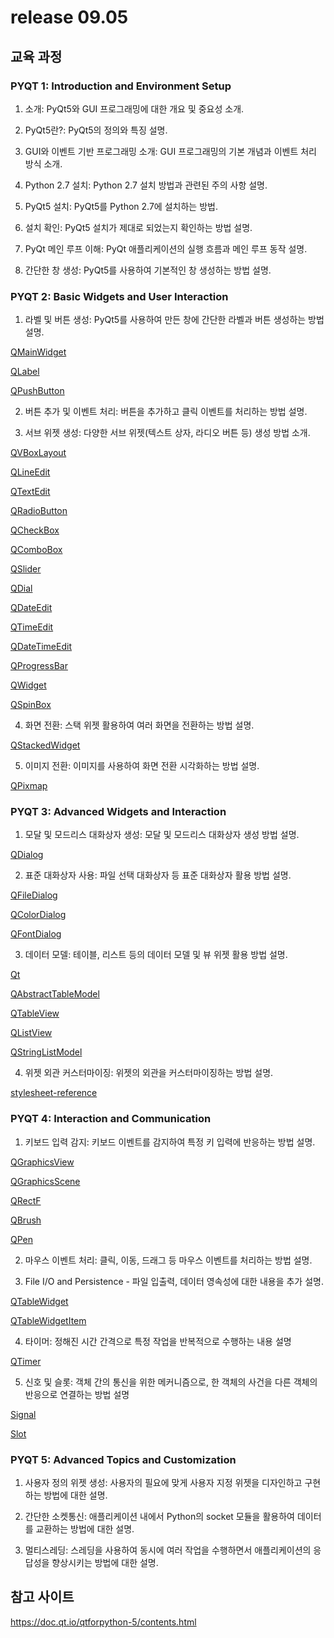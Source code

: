 # release 09.05


교육 과정
-------------

### PYQT 1: Introduction and Environment Setup

1. 소개: PyQt5와 GUI 프로그래밍에 대한 개요 및 중요성 소개.

2. PyQt5란?: PyQt5의 정의와 특징 설명.

3. GUI와 이벤트 기반 프로그래밍 소개: GUI 프로그래밍의 기본 개념과 이벤트 처리 방식 소개.

4. Python 2.7 설치: Python 2.7 설치 방법과 관련된 주의 사항 설명.

5. PyQt5 설치: PyQt5를 Python 2.7에 설치하는 방법.

6. 설치 확인: PyQt5 설치가 제대로 되었는지 확인하는 방법 설명.

7. PyQt 메인 루프 이해: PyQt 애플리케이션의 실행 흐름과 메인 루프 동작 설명.

8. 간단한 창 생성: PyQt5를 사용하여 기본적인 창 생성하는 방법 설명.


### PYQT 2: Basic Widgets and User Interaction

1. 라벨 및 버튼 생성: PyQt5를 사용하여 만든 창에 간단한 라벨과 버튼 생성하는 방법 설명.

[QMainWidget](https://doc.qt.io/qtforpython-5/PySide2/QtWidgets/QMainWindow.html#qmainwindow)

[QLabel](https://doc.qt.io/qtforpython-5/PySide2/QtWidgets/QLabel.html#qlabel)

[QPushButton](https://doc.qt.io/qtforpython-5/PySide2/QtWidgets/QPushButton.html#qpushbutton)

2. 버튼 추가 및 이벤트 처리: 버튼을 추가하고 클릭 이벤트를 처리하는 방법 설명.

3. 서브 위젯 생성: 다양한 서브 위젯(텍스트 상자, 라디오 버튼 등) 생성 방법 소개.

[QVBoxLayout](https://doc.qt.io/qtforpython-5/PySide2/QtWidgets/QVBoxLayout.html#qvboxlayout)

[QLineEdit](https://doc.qt.io/qtforpython-5/PySide2/QtWidgets/QLineEdit.html#qlineedit)

[QTextEdit](https://doc.qt.io/qtforpython-5/PySide2/QtWidgets/QTextEdit.html#qtextedit)

[QRadioButton](https://doc.qt.io/qtforpython-5/PySide2/QtWidgets/QRadioButton.html#qradiobutton)

[QCheckBox](https://doc.qt.io/qtforpython-5/PySide2/QtWidgets/QCheckBox.html#qcheckbox)

[QComboBox](https://doc.qt.io/qtforpython-5/PySide2/QtWidgets/QComboBox.html#qcombobox)

[QSlider](https://doc.qt.io/qtforpython-5/PySide2/QtWidgets/QSlider.html#qslider)

[QDial](https://doc.qt.io/qtforpython-5/PySide2/QtWidgets/QDial.html#qdial)

[QDateEdit](https://doc.qt.io/qtforpython-5/PySide2/QtWidgets/QDateEdit.html#qdateedit)

[QTimeEdit](https://doc.qt.io/qtforpython-5/PySide2/QtWidgets/QTimeEdit.html#qtimeedit)

[QDateTimeEdit](https://doc.qt.io/qtforpython-5/PySide2/QtWidgets/QDateTimeEdit.html#qdatetimeedit)

[QProgressBar](https://doc.qt.io/qtforpython-5/PySide2/QtWidgets/QProgressBar.html#qprogressbar)

[QWidget](https://doc.qt.io/qtforpython-5/PySide2/QtWidgets/QWidget.html#qwidget)

[QSpinBox](https://doc.qt.io/qtforpython-5/PySide2/QtWidgets/QSpinBox.html#qspinbox)

4. 화면 전환: 스택 위젯 활용하여 여러 화면을 전환하는 방법 설명.

[QStackedWidget](https://doc.qt.io/qtforpython-5/PySide2/QtWidgets/QStackedWidget.html#qstackedwidget)


5. 이미지 전환: 이미지를 사용하여 화면 전환 시각화하는 방법 설명.

[QPixmap](https://doc.qt.io/qtforpython-5/PySide2/QtGui/QPixmap.html#qpixmap)

### PYQT 3: Advanced Widgets and Interaction

1. 모달 및 모드리스 대화상자 생성: 모달 및 모드리스 대화상자 생성 방법 설명.

[QDialog](https://doc.qt.io/qtforpython-5/PySide2/QtWidgets/QDialog.html#qdialog)

2. 표준 대화상자 사용: 파일 선택 대화상자 등 표준 대화상자 활용 방법 설명.

[QFileDialog](https://doc.qt.io/qtforpython-5/PySide2/QtWidgets/QFileDialog.html#qfiledialog)

[QColorDialog](https://doc.qt.io/qtforpython-5/PySide2/QtWidgets/QColorDialog.html#qcolordialog)

[QFontDialog](https://doc.qt.io/qtforpython-5/PySide2/QtWidgets/QFontDialog.html#qfontdialog)

3. 데이터 모델: 테이블, 리스트 등의 데이터 모델 및 뷰 위젯 활용 방법 설명.

[Qt](https://doc.qt.io/qtforpython-5/PySide2/QtCore/Qt.html#qt)

[QAbstractTableModel](https://doc.qt.io/qtforpython-5/PySide2/QtCore/QAbstractTableModel.html#qabstracttablemodel)

[QTableView](https://doc.qt.io/qtforpython-5/PySide2/QtWidgets/QTableView.html#qtableview)

[QListView](https://doc.qt.io/qtforpython-5/PySide2/QtWidgets/QListView.html#qlistview)

[QStringListModel](https://doc.qt.io/qtforpython-5/PySide2/QtCore/QStringListModel.html#qstringlistmodel)

4. 위젯 외관 커스터마이징: 위젯의 외관을 커스터마이징하는 방법 설명.

[stylesheet-reference](https://doc.qt.io/qtforpython-5/overviews/stylesheet-reference.html#qt-style-sheets-reference)

### PYQT 4: Interaction and Communication

1. 키보드 입력 감지: 키보드 이벤트를 감지하여 특정 키 입력에 반응하는 방법 설명.

[QGraphicsView](https://doc.qt.io/qtforpython-5/PySide2/QtWidgets/QGraphicsView.html#qgraphicsview)

[QGraphicsScene](https://doc.qt.io/qtforpython-5/PySide2/QtWidgets/QGraphicsScene.html#qgraphicsscene)

[QRectF](https://doc.qt.io/qtforpython-5/PySide2/QtCore/QRectF.html#qrectf)

[QBrush](https://doc.qt.io/qtforpython-5/PySide2/QtGui/QBrush.html#qbrush)

[QPen](https://doc.qt.io/qtforpython-5/PySide2/QtGui/QPen.html#qpen)

2. 마우스 이벤트 처리: 클릭, 이동, 드래그 등 마우스 이벤트를 처리하는 방법 설명.

3. File I/O and Persistence - 파일 입출력, 데이터 영속성에 대한 내용을 추가 설명.

[QTableWidget](https://doc.qt.io/qtforpython-5/PySide2/QtWidgets/QTableWidget.html#qtablewidget)

[QTableWidgetItem](https://doc.qt.io/qtforpython-5/PySide2/QtWidgets/QTableWidgetItem.html#qtablewidgetitem)

4. 타이머: 정해진 시간 간격으로 특정 작업을 반복적으로 수행하는 내용 설명

[QTimer](https://doc.qt.io/qtforpython-5/PySide2/QtCore/QTimer.html#qtimer)

5. 신호 및 슬롯: 객체 간의 통신을 위한 메커니즘으로, 한 객체의 사건을 다른 객체의 반응으로 연결하는 방법 설명

[Signal](https://doc.qt.io/qtforpython-5/PySide2/QtCore/Signal.html)

[Slot](https://doc.qt.io/qtforpython-5/PySide2/QtCore/Slot.html)

### PYQT 5: Advanced Topics and Customization

1. 사용자 정의 위젯 생성: 사용자의 필요에 맞게 사용자 지정 위젯을 디자인하고 구현하는 방법에 대한 설명.

2. 간단한 소켓통신: 애플리케이션 내에서 Python의 socket 모듈을 활용하여 데이터를 교환하는 방법에 대한 설명.

3. 멀티스레딩: 스레딩을 사용하여 동시에 여러 작업을 수행하면서 애플리케이션의 응답성을 향상시키는 방법에 대한 설명.

참고 사이트
-----------
https://doc.qt.io/qtforpython-5/contents.html
